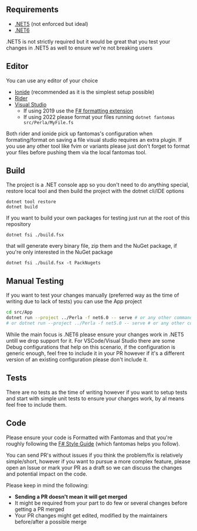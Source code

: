 ## Requirements

- [.NET5](https://dotnet.microsoft.com/download/dotnet/5.0) (not enforced but ideal)
- [.NET6](https://dotnet.microsoft.com/download/dotnet/6.0)

.NET5 is not strictly required but it would be great that you test your changes in .NET5 as well to ensure we're not breaking users

## Editor
You can use any editor of your choice

- [Ionide](https://marketplace.visualstudio.com/items?itemName=Ionide.Ionide-fsharp) (recommended as it is the simplest setup possible)
- [Rider](https://www.jetbrains.com/rider/)
- [Visual Studio](https://visualstudio.microsoft.com/vs/community/)
  - If using 2019 use the [F# formatting extension](https://marketplace.visualstudio.com/items?itemName=asti.fantomas-vs)
  - If using 2022 please format your files running `dotnet fantomas src/Perla/MyFile.fs`

Both rider and ionide pick up fantomas's configuration when formating/format on saving a file visual studio requires an extra plugin. If you use any other tool like fvim or variants please just don't forget to format your files before pushing them via the local fantomas tool.


## Build
The project is a .NET console app so you don't need to do anything special, restore local tool and then build the project with the dotnet cli/IDE options
```
dotnet tool restore
dotnet build
```

If you want to build your own packages for testing just run at the root of this repository 
```
dotnet fsi ./build.fsx
```
that will generate every binary file, zip them and the NuGet package, if you're only interested in the NuGet package 
```
dotnet fsi ./build.fsx -t PackNugets
```


## Manual Testing
If you want to test your changes manually (preferred way as the time of writing due to lack of tests) you can use the App project

```sh
cd src/App
dotnet run --project ../Perla -f net6.0 -- serve # or any other command 
# or dotnet run --project ../Perla -f net5.0 -- serve # or any other command 
```
While the main focus is .NET6 please ensure your changes work in .NET5 untill we drop support for it.
For VSCode/Visual Studio there are some Debug configurations that help on this scenario, if the configuration is generic enough, feel free to include it in your PR however if it's a different version of an existing configuration please don't include it.


## Tests
There are no tests as the time of writing however if you want to setup tests and start with simple unit tests to ensure your changes work, by al means feel free to include them.

## Code
Please ensure your code is Formatted with Fantomas and that you're roughly following the [F# Style Guide](https://docs.microsoft.com/en-us/dotnet/fsharp/style-guide/) (which fantomas helps you follow).

You can send PR's without issues if you think the problem/fix is relatively simple/short, however if you want to pursue a more complex feature, please open an Issue or mark your PR as a draft so we can discuss the changes and potential impact on the code.

Please keep in mind the following:

- **Sending a PR doesn't mean it will get merged**
- It might be required from your part to do few or several changes before getting a PR merged
- Your PR changes might get edited, modified by the maintainers before/after a possible merge


